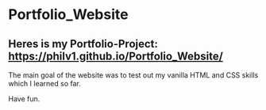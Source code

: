 # Portfolio_Website

## Heres is my Portfolio-Project: https://philv1.github.io/Portfolio_Website/

The main goal of the website was to test out my vanilla HTML and CSS skills which I learned so far. 

Have fun.
